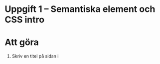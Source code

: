 # Uppgift 1 – Semantiska element och CSS intro

# Att göra 

1. Skriv en titel på sidan i <title> taggen
2. Skriv en lämplig rubrik, t.ex. hemsidans namn, i <header> med en <h1> tagg
3. I <nav> ska du lägga minst 2 relevanta länkar, detta kan vara länkar till .html sidor som du implementerar senare.
4. I <main> har du 2 sektioner. Välj vad dessa två ska innehålla.
5. I <footer> ska du skriva kontaktuppgifter till hemsidan. Dessa kan såklart vara fejkade.

# Följande styling ska finnas med external css
1. Ändra på hur <h1> ser ut
2. Se till att <header> har en bakgrund och eventuellt centrering av texten
3. Styla <footer>

# Anteckningar
Anteckna kort här vad du har gjort för förändringar på sidan i denna uppgift.

blå bakgrund på header, skapade en tabell utan borders för att skapa "section" knappar, 

skapade 2 main sections men kommer fylla in senare.

skapade en footer med grå bakgrund, samt en tabell som innehåller kontaktsuppgifter.

lekte runt med style filen.